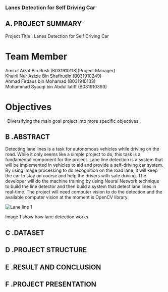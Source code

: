 ### Lanes Detection for Self Driving Car

## A. PROJECT SUMMARY

Project Title : Lanes Detection for Self Driving Car



# Team Member
Amirul Aizat Bin Rosli 	          (B031910118)(Project Manager)<br/>
Khairil Nur Azizie Bin Shafirudin	(B031910249)<br/>
Ahmad Firdaus bin Mohamad	        (B031910133)<br/>
Mohammad Syauqi bin Abdul latiff	(B031910393)<br/>



# Objectives
-Diversifying the main goal project into more specific objectives.

## B .ABSTRACT

Detecting lane lines is a task for autonomous vehicles while driving on the road. While it only seems like a simple project to do, this task is a fundamental component for the project. Lane line detection is a system that will be implemented in vehicles to aid and provide a self-driving car system. By using image processing to do recognition on the road lane, it will keep the car to stay on course and help the drivers with safe driving. The developer will do the machine training by using Neural Network technique to build the line detector and then build a system that detect lane lines in real-time. The project will need computer vision to do the detection and the available computer vision at the moment is OpenCV library.

![Lane line 1](https://user-images.githubusercontent.com/80867637/121844049-ea123080-cd15-11eb-9e58-37a9d75d19db.jpg)

Image 1 show how lane detection works

## C .DATASET
## D .PROJECT STRUCTURE
## E .RESULT AND CONCLUSION
## F .PROJECT PRESENTATION

